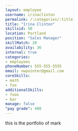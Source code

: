```yaml
--- 
layout: employee 
username: irinaclinton
permalink: /:categories/:title 
title: "Irina Clinton" 
skillsid: 58 
location: Portland
position: "Sales Manager"
skillMatch: 20
availability: 36
internal: true
categories: 
- employees
phoneNumber: 555-555-5555 
email: nwpointer@gmail.com
coreSkills:
- math 
- foo
additionalSkills:
- fooo
- bar
manage: false
"pay grade": 400
---
```


this is the portfolio of mark